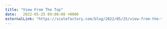 ```yaml
---
title: "View From The Top"
date:   2022-05-25 09:00:00 +0000
externalLink: "https://scalefactory.com/blog/2022/05/25/view-from-the-top/"
---
```

